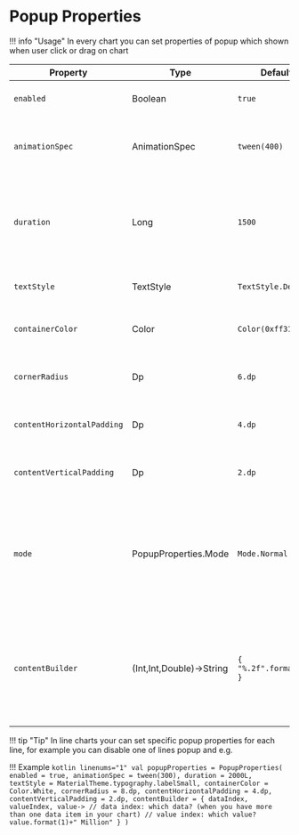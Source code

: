 # Popup Properties

!!! info "Usage"
    In every chart you can set properties of popup which shown when user click or drag on chart

| Property                          | Type                     | Default                 | Description                                                                                          |
|-----------------------------------|--------------------------|-------------------------|------------------------------------------------------------------------------------------------------|
| `enabled`                         | Boolean                  | `true`                  | specifies popup visibility                                                                           |
| `animationSpec`                   | AnimationSpec<Float>     | `tween(400)`            | specifies popup visibility animation spec                                                            |
| `duration`                        | Long                     | `1500`                  | in column/row charts, specifies how long the popup will be visible                                   |
| `textStyle`                       | TextStyle                | `TextStyle.Default`     | specifies popup text style                                                                           |
| `containerColor`                  | Color                    | `Color(0xff313131)`     | specifies popup background color                                                                     |
| `cornerRadius`                    | Dp                       | `6.dp`                  | specifies popup corner radius                                                                        |
| `contentHorizontalPadding`        | Dp                       | `4.dp`                  | specifies popup horizontal padding                                                                   |
| `contentVerticalPadding`          | Dp                       | `2.dp`                  | specifies popup vertical padding                                                                     |
| `mode`                            | PopupProperties.Mode     | `Mode.Normal`           | specifies popup visibility mode ( you can pass PointMode to make popup visible just on points )      |
| `contentBuilder`                  | (Int,Int,Double)->String | `{ "%.2f".format(it) }` | gives data index, value index and value and expect string to be returned ( specifies popup content ) |

!!! tip "Tip"
    In line charts your can set specific popup properties for each line, for example you can disable one
    of lines popup
    and e.g.

!!! Example
    ```kotlin linenums="1"
    val popupProperties = PopupProperties(
        enabled = true,
        animationSpec = tween(300),
        duration = 2000L,
        textStyle = MaterialTheme.typography.labelSmall,
        containerColor = Color.White,
        cornerRadius = 8.dp,
        contentHorizontalPadding = 4.dp,
        contentVerticalPadding = 2.dp,
        contentBuilder = { dataIndex, valueIndex, value->
            // data index: which data? (when you have more than one data item in your chart)
            // value index: which value?
            value.format(1)+" Million"
        }
    )
    ```
